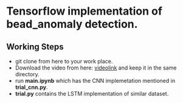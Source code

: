 # Tensorflow implementation of bead_anomaly detection.

## Working Steps
- git clone from here to your work place.
- Download the video from here: [videolink](https://drive.google.com/file/d/1dMlBZAX8ySozk4UzoS0yKyZi94LOLK2F/view?usp=sharing) and keep it in the same directory.
- run <b><t>main.ipynb</b></t> which has the CNN implemetation mentioned in <b><t>trial_cnn.py</b></t>.
- <b><t>trial.py</b></t> contains the LSTM implementation of similar dataset.
